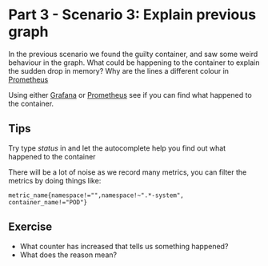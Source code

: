 # Part 3 - Scenario 3: Explain previous graph

In the previous scenario we found the guilty container, and saw some weird behaviour in the graph. What could be happening to the container to explain the sudden drop in memory? Why are the lines a different colour in [Prometheus](http://metrics.workshop.devops.beekeeper.rocks) 

Using either [Grafana](http://graphs.workshop.devops.beekeeper.rocks) or [Prometheus](http://metrics.workshop.devops.beekeeper.rocks) see if you can find what happened to the container.


## Tips
Try type _status_ in and let the autocomplete help you find out what happened to the container

There will be a lot of noise as we record many metrics, you can filter the metrics by doing things like:
    
    
    metric_name{namespace!="",namespace!~".*-system", container_name!="POD"}


## Exercise

- What counter has increased that tells us something happened?
- What does the reason mean?
